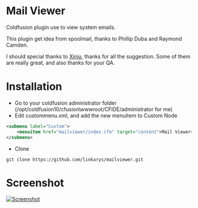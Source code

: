 Mail Viewer
==========

Coldfusion plugin use to view system emails.

This plugin get idea from spoolmail, thanks to Phillip Duba and Raymond Camden.

I should special thanks to [Xinju](https://github.com/xinju), thanks for all the suggestion. Some of them are really great, and also thanks for your QA.

Installation
==========
* Go to your coldfusion administrator folder (/opt/coldfusion10/cfusion\wwwroot/CFIDE/administrator for me)
* Edit custommenu.xml, and add the new menuitem to Custom Node
```xml
<submenu label="Custom">
	<menuitem href="mailviewer/index.cfm" target="content">Mail Viewer</menuitem>
</submenu>
```
* Clone
```git
git clone https://github.com/linkarys/mailviewer.git
```

Screenshot
========
[![Screenshot](http://thumbsnap.com/s/rSvQFIUR.png)](http://thumbsnap.com/s/rSvQFIUR.png)
